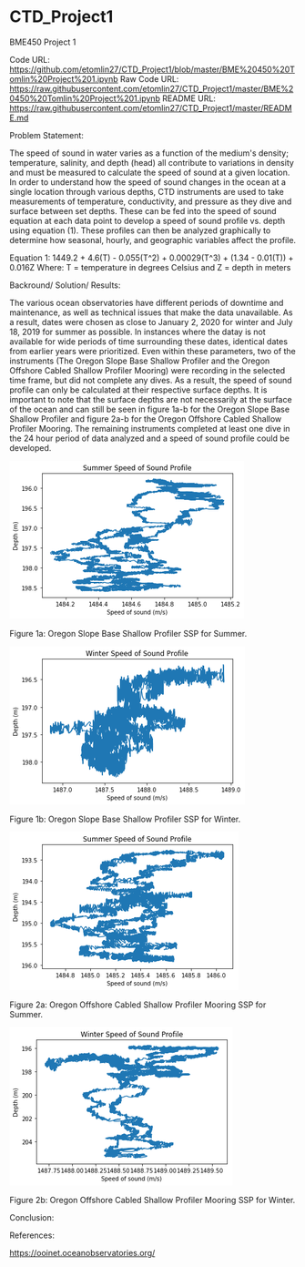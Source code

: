 # CTD_Project1
BME450 Project 1

Code URL: https://github.com/etomlin27/CTD_Project1/blob/master/BME%20450%20Tomlin%20Project%201.ipynb
Raw Code URL: https://raw.githubusercontent.com/etomlin27/CTD_Project1/master/BME%20450%20Tomlin%20Project%201.ipynb
README URL: https://raw.githubusercontent.com/etomlin27/CTD_Project1/master/README.md

Problem Statement:

The speed of sound in water varies as a function of the medium's density; temperature, salinity, and depth (head) all contribute to variations in density and must be measured to calculate the speed of sound at a given location. In order to understand how the speed of sound changes in the ocean at a single location through various depths, CTD instruments are used to take measurements of temperature, conductivity, and pressure as they dive and surface between set depths. These can be fed into the speed of sound equation at each data point to develop a speed of sound profile vs. depth using equation (1). These profiles can then be analyzed graphically to determine how seasonal, hourly, and geographic variables affect the profile.

Equation 1:     1449.2 + 4.6(T) - 0.055(T^2) + 0.00029(T^3) + (1.34 - 0.01(T)) + 0.016Z
Where: T = temperature in degrees Celsius and Z = depth in meters
  
Backround/ Solution/ Results:

The various ocean observatories have different periods of downtime and maintenance, as well as technical issues that make the data unavailable. As a result, dates were chosen as close to January 2, 2020 for winter and July 18, 2019 for summer as possible. In instances where the datay is not available for wide periods of time surrounding these dates, identical dates from earlier years were prioritized. Even within these parameters, two of the instruments (The Oregon Slope Base Shallow Profiler and the Oregon Offshore Cabled Shallow Profiler Mooring) were recording in the selected time frame, but did not complete any dives. As a result, the speed of sound profile can only be calculated at their respective surface depths. It is important to note that the surface depths are not necessarily at the surface of the ocean and can still be seen in figure 1a-b for the Oregon Slope Base Shallow Profiler and figure 2a-b for the Oregon Offshore Cabled Shallow Profiler Mooring. The remaining instruments completed at least one dive in the 24 hour period of data analyzed and a speed of sound profile could be developed.

![alt text](https://github.com/etomlin27/CTD_Project1/blob/master/Figure3.png)

Figure 1a: Oregon Slope Base Shallow Profiler SSP for Summer.

![alt text](https://github.com/etomlin27/CTD_Project1/blob/master/Figure4.png)

Figure 1b: Oregon Slope Base Shallow Profiler SSP for Winter.

![alt text](https://github.com/etomlin27/CTD_Project1/blob/master/Figure7.png)

Figure 2a: Oregon Offshore Cabled Shallow Profiler Mooring SSP for Summer.

![alt text](https://github.com/etomlin27/CTD_Project1/blob/master/Figure8.png)

Figure 2b: Oregon Offshore Cabled Shallow Profiler Mooring SSP for Winter.

Conclusion:

References:

https://ooinet.oceanobservatories.org/
